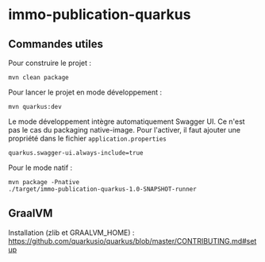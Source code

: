 # immo-publication-quarkus

## Commandes utiles

Pour construire le projet :
``` 
mvn clean package
```

Pour lancer le projet en mode développement :
```
mvn quarkus:dev 
```

Le mode développement intègre automatiquement Swagger UI.
Ce n'est pas le cas du packaging native-image.
Pour l'activer, il faut ajouter une propriété dans le fichier `application.properties`
```
quarkus.swagger-ui.always-include=true
```

Pour le mode natif :
```
mvn package -Pnative
./target/immo-publication-quarkus-1.0-SNAPSHOT-runner
```

## GraalVM

Installation (zlib et GRAALVM_HOME) :
https://github.com/quarkusio/quarkus/blob/master/CONTRIBUTING.md#setup